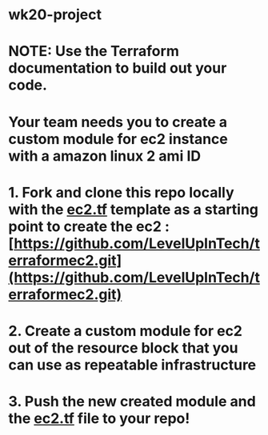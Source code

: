 # wk20-project
# NOTE: Use the Terraform documentation to build out your code.

# Your team needs you to create a custom module for ec2 instance with a amazon linux 2 ami ID

# 1. Fork and clone this repo locally with the [ec2.tf](http://ec2.tf "‌") template as a starting point to create the ec2 : [https://github.com/LevelUpInTech/terraformec2.git](https://github.com/LevelUpInTech/terraformec2.git)

# 2. Create a custom module for ec2 out of the resource block that you can use as repeatable infrastructure

# 3. Push the new created module and the [ec2.tf](http://ec2.tf "‌") file to your repo!
